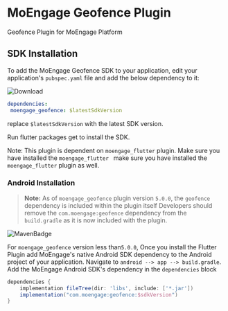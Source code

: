 # MoEngage Geofence Plugin

Geofence Plugin for MoEngage Platform

## SDK Installation

To add the MoEngage Geofence SDK to your application, edit your application's `pubspec.yaml` file and add the below dependency to it:

![Download](https://img.shields.io/pub/v/moengage_geofence.svg)

```yaml
dependencies:
 moengage_geofence: $latestSdkVersion
```
replace `$latestSdkVersion` with the latest SDK version.

Run flutter packages get to install the SDK.
 
 Note: This plugin is dependent on `moengage_flutter` plugin. Make sure you have installed the `moengage_flutter
 ` make sure you have installed the `moengage_flutter` plugin as well.

### Android Installation

> **Note:**
> As of `moengage_geofence` plugin version `5.0.0`, the `geofence` dependency is included within the plugin itself
> Developers should remove the `com.moengage:geofence` dependency from the `build.gradle` as it is now included with the plugin.

![MavenBadge](https://maven-badges.herokuapp.com/maven-central/com.moengage/geofence/badge.svg)

For `moengage_geofence` version less than`5.0.0`,
Once you install the Flutter Plugin add MoEngage's native Android SDK dependency to the Android
project of your application.
Navigate to `android --> app --> build.gradle`. Add the MoEngage Android SDK's dependency in
the `dependencies` block

```groovy
dependencies {
    implementation fileTree(dir: 'libs', include: ['*.jar'])
    implementation("com.moengage:geofence:$sdkVersion")
}
```